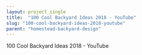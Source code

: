 ```yaml
---
layout: project_single
title:  "100 Cool Backyard Ideas 2018 - YouTube"
slug: "100-cool-backyard-ideas-2018-youtube"
parent: "homestead-backyard-design"
---
```

100 Cool Backyard Ideas 2018 - YouTube